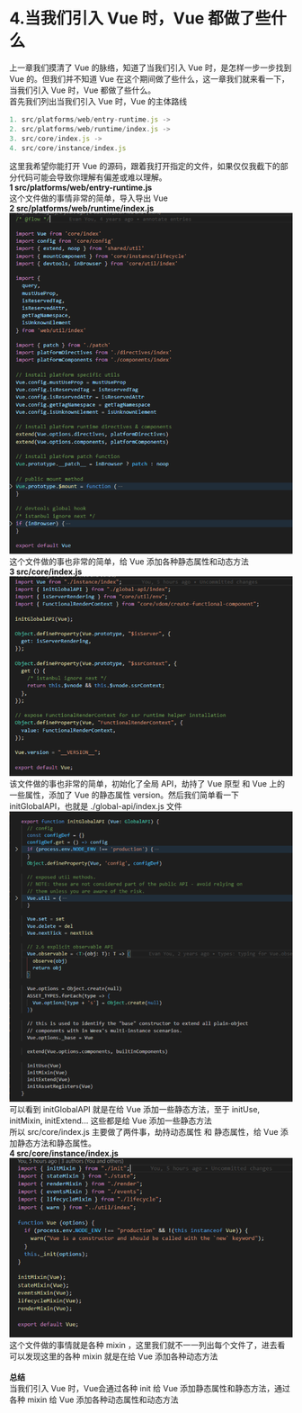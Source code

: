 # 4.当我们引入 Vue 时，Vue 都做了些什么

上一章我们摸清了 Vue 的脉络，知道了当我们引入 Vue 时，是怎样一步一步找到 Vue 的。但我们并不知道 Vue 在这个期间做了些什么，这一章我们就来看一下，当我们引入 Vue 时，Vue 都做了些什么。<br />首先我们列出当我们引入 Vue 时，Vue 的主体路线
```javascript
1. src/platforms/web/entry-runtime.js ->
2. src/platforms/web/runtime/index.js ->
3. src/core/index.js ->
4. src/core/instance/index.js
```
这里我希望你能打开 Vue 的源码，跟着我打开指定的文件，如果仅仅我截下的部分代码可能会导致你理解有偏差或难以理解。<br />**1 src/platforms/web/entry-runtime.js**<br />这个文件做的事情非常的简单，导入导出 Vue<br />**2 src/platforms/web/runtime/index.js**<br />![image.png](https://github.com/returnMaize/article/blob/master/images/4.1.png)<br />这个文件做的事也非常的简单，给 Vue 添加各种静态属性和动态方法<br />**3 src/core/index.js**<br />![image.png](https://github.com/returnMaize/article/blob/master/images/4.2.png)<br />该文件做的事也非常的简单，初始化了全局 API，劫持了 Vue 原型 和 Vue 上的一些属性，添加了 Vue 的静态属性 version。然后我们简单看一下 initGlobalAPI，也就是 ./global-api/index.js 文件<br />![image.png](https://github.com/returnMaize/article/blob/master/images/4.3.png)<br />可以看到 initGlobalAPI 就是在给 Vue 添加一些静态方法，至于 initUse, initMixin, initExtend... 这些都是给 Vue 添加一些静态方法<br />所以 src/core/index.js 主要做了两件事，劫持动态属性 和 静态属性，给 Vue 添加静态方法和静态属性。<br />**4 src/core/instance/index.js**<br />![image.png](https://github.com/returnMaize/article/blob/master/images/4.4.png)<br />这个文件做的事情就是各种 mixin ，这里我们就不一一列出每个文件了，进去看可以发现这里的各种 mixin 就是在给 Vue 添加各种动态方法<br />
<br />**总结**<br />当我们引入 Vue 时，Vue会通过各种 init 给 Vue 添加静态属性和静态方法，通过各种 mixin 给 Vue 添加各种动态属性和动态方法<br />

